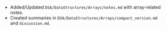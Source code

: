 - Added/Updated `DSA/DataStructures/Arrays/notes.md` with array-related notes.
- Created summaries in `DSA/DataStructures/Arrays/compact_version.md` and `discussion.md`.
